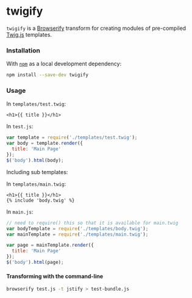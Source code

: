 twigify
=======

`twigify` is a [Browserify](https://github.com/substack/node-browserify) transform for creating modules of pre-compiled [Twig.js](https://github.com/justjohn/twig.js) templates.

### Installation ###
With [`npm`](http://npmjs.org/) as a local development dependency:

```bash
npm install --save-dev twigify
```

### Usage ###

In `templates/test.twig`:
```html+twig
<h1>{{ title }}</h1>
```

In `test.js`:
```js
var template = require('./templates/test.twig');
var body = template.render({
  title: 'Main Page'
});
$('body').html(body);
```

Including sub templates:

In `templates/main.twig`:
```html+twig
<h1>{{ title }}</h1>
{% include 'body.twig' %}
```

In `main.js`:
```js
// need to require() this so that it is available for main.twig
var bodyTemplate = require('./templates/body.twig');
var mainTemplate = require('./templates/main.twig');

var page = mainTemplate.render({
  title: 'Main Page'
});
$('body').html(page);
```

#### Transforming with the command-line ####

```bash
browserify test.js -t jstify > test-bundle.js
